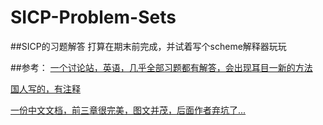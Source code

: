 # SICP-Problem-Sets

##SICP的习题解答
打算在期末前完成，并试着写个scheme解释器玩玩

##参考：
[一个讨论站，英语，几乎全部习题都有解答，会出现耳目一新的方法](http://community.schemewiki.org/?sicp-solutions)

[国人写的，有注释](http://sicp.liujiacai.net)


[一份中文文档，前三章很完美，图文并茂，后面作者弃坑了...](http://sicp.readthedocs.io/en/latest/)

